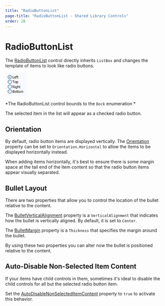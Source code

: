 ```yaml
---
title: "RadioButtonList"
page-title: "RadioButtonList - Shared Library Controls"
order: 28
---
```

# RadioButtonList

The [RadioButtonList](xref:@ActiproUIRoot.Controls.RadioButtonList) control directly inherits `ListBox` and changes the template of items to look like radio buttons.

![Screenshot](../images/radiobuttonlist.gif)

*The RadioButtonList control bounds to the `Dock` enumeration *

The selected item in the list will appear as a checked radio button.

## Orientation

By default, radio button items are displayed vertically.  The [Orientation](xref:@ActiproUIRoot.Controls.RadioButtonList.Orientation) property can be set to `Orientation.Horizontal` to allow the items to be displayed horizontally instead.

When adding items horizontally, it's best to ensure there is some margin space at the tail end of the item content so that the radio button items appear visually separated.

## Bullet Layout

There are two properties that allow you to control the location of the bullet relative to the content.

The [BulletVerticalAlignment](xref:@ActiproUIRoot.Controls.RadioButtonList.BulletVerticalAlignment) property is a `VerticalAlignment` that indicates how the bullet is vertically aligned.  By default, it is set to `Center`.

The [BulletMargin](xref:@ActiproUIRoot.Controls.RadioButtonList.BulletMargin) property is a `Thickness` that specifies the margin around the bullet.

By using these two properties you can alter now the bullet is positioned relative to the content.

## Auto-Disable Non-Selected Item Content

If your items have child controls in them, sometimes it's ideal to disable the child controls for all but the selected radio button item.

Set the [AutoDisableNonSelectedItemContent](xref:@ActiproUIRoot.Controls.RadioButtonList.AutoDisableNonSelectedItemContent) property to `true` to activate this behavior.
